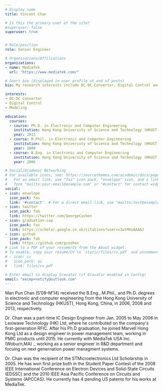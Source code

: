 ```yaml
---
# Display name
title: Vincent Chan

# Is this the primary user of the site?
#superuser: false
superuser: true


# Role/position
role: Senior Engineer

# Organizations/Affiliations
organizations:
- name: MediaTek
  url: "https://www.mediatek.com/"

# Short bio (displayed in user profile at end of posts)
bio: My research interests include DC-DC Converter, Digital Control and Modeling.

interests:
- DC-DC Converter
- Digital Control
- Modeling

education:
  courses:
  - course: Ph.D. in Electronic and Computer Engineering
    institution: Hong Kong University of Science and Technology (HKUST)
    year: 2013
  - course: M.Phil. in Electronic and Computer Engineering
    institution: Hong Kong University of Science and Technology (HKUST)
    year: 2008
  - course: B.Eng. in Electronic and Computer Engineering
    institution: Hong Kong University of Science and Technology (HKUST)
    year: 2006

# Social/Academic Networking
# For available icons, see: https://sourcethemes.com/academic/docs/page-builder/#icons
#   For an email link, use "fas" icon pack, "envelope" icon, and a link in the
#   form "mailto:your-email@example.com" or "#contact" for contact widget.
social:
- icon: envelope
  icon_pack: fas
  link: '#contact'  # For a direct email link, use "mailto:test@example.org".
- icon: twitter
  icon_pack: fab
  link: https://twitter.com/GeorgeCushen
- icon: graduation-cap
  icon_pack: fas
  link: https://scholar.google.co.uk/citations?user=sIwtMXoAAAAJ
- icon: github
  icon_pack: fab
  link: https://github.com/gcushen
# Link to a PDF of your resume/CV from the About widget.
# To enable, copy your resume/CV to `static/files/cv.pdf` and uncomment the lines below.
# - icon: cv
#   icon_pack: ai
#   link: files/cv.pdf

# Enter email to display Gravatar (if Gravatar enabled in Config)
email: "eecmp+netify@outlook.com"
---
```

Man Pun Chan (S’08–M’14) received the B.Eng., M.Phil., and Ph.D. degrees in electronic and computer engineering from the Hong Kong University of Science and Technology (HKUST), Hong Kong, China, in 2006, 2008 and 2013, respectively. 

Dr. Chan was a part-time IC Design Engineer from Jan. 2005 to May 2006 in Lexiwave Technology (HK) Ltd, where he contributed on the company's first-generation RFIC. After his Ph.D graduation, he joined Marvell Hong Kong Ltd as a design engineer in power management team, working in PMIC products until 2015. He currently with MediaTek USA Inc. (Woburn,MA) ., working as a senior engineer in R&D department and focuing on next genernation power managment systems. 

Dr. Chan was the recipient of the STMicroelectronics Ltd Scholarship in 2005. He has won first prize both in the Student Paper Contest of the 2008 IEEE International Conference on Electron Devices and Solid-State Circuits (EDSSC) and the 2010 IEEE Asia Pacific Conference on Circuits and Systems (APCCAS). He currently has 4 pending US patents for his works at MediaTek.

<!---吳恩達 is a professor of artificial intelligence at the Stanford AI Lab. His research interests include distributed robotics, mobile computing and programmable matter. He leads the Robotic Neurobiology group, which develops self-reconfiguring robots, systems of self-organizing robots, and mobile sensor networks.

Lorem ipsum dolor sit amet, consectetur adipiscing elit. Sed neque elit, tristique placerat feugiat ac, facilisis vitae arcu. Proin eget egestas augue. Praesent ut sem nec arcu pellentesque aliquet. Duis dapibus diam vel metus tempus vulputate. --->
